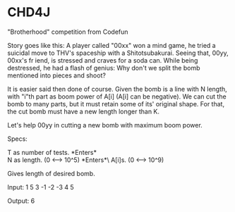 # CHD4J
"Brotherhood" competition from Codefun

Story goes like this: A player called "00xx" won a mind game, he tried a suicidal move to THV's spaceship with a Shitotsubakurai. Seeing that, 00yy, 00xx's fr
iend, is stressed and craves for a soda can. While being destressed, he had a flash of genius: Why don't we split the bomb mentioned into pieces and shoot?

It is easier said then done of course. Given the bomb is a line with N length, with "i"th part as boom power of A[i] (A[i] can be negative). We can cut the bomb 
to many parts, but it must retain some of its' original shape. For that, the cut bomb must have a new length longer than K.

Let's help 00yy in cutting a new bomb with maximum boom power.



Specs:

T as number of tests. \*Enters*\
N as length. (0 <--> 10^5) \*Enters*\ 
A[i]s. (0 <--> 10^9)

Gives length of desired bomb.

Input: 
1
5
3 -1 -2 -3 4 5

Output:
6
